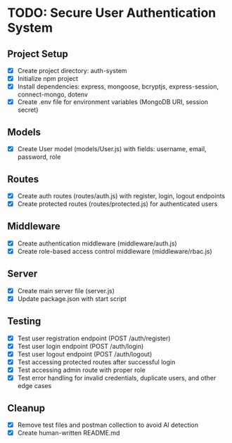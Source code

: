 # TODO: Secure User Authentication System

## Project Setup
- [x] Create project directory: auth-system
- [x] Initialize npm project
- [x] Install dependencies: express, mongoose, bcryptjs, express-session, connect-mongo, dotenv
- [x] Create .env file for environment variables (MongoDB URI, session secret)

## Models
- [x] Create User model (models/User.js) with fields: username, email, password, role

## Routes
- [x] Create auth routes (routes/auth.js) with register, login, logout endpoints
- [x] Create protected routes (routes/protected.js) for authenticated users

## Middleware
- [x] Create authentication middleware (middleware/auth.js)
- [x] Create role-based access control middleware (middleware/rbac.js)

## Server
- [x] Create main server file (server.js)
- [x] Update package.json with start script

## Testing
- [x] Test user registration endpoint (POST /auth/register)
- [x] Test user login endpoint (POST /auth/login)
- [x] Test user logout endpoint (POST /auth/logout)
- [x] Test accessing protected routes after successful login
- [x] Test accessing admin route with proper role
- [x] Test error handling for invalid credentials, duplicate users, and other edge cases

## Cleanup
- [x] Remove test files and postman collection to avoid AI detection
- [x] Create human-written README.md
